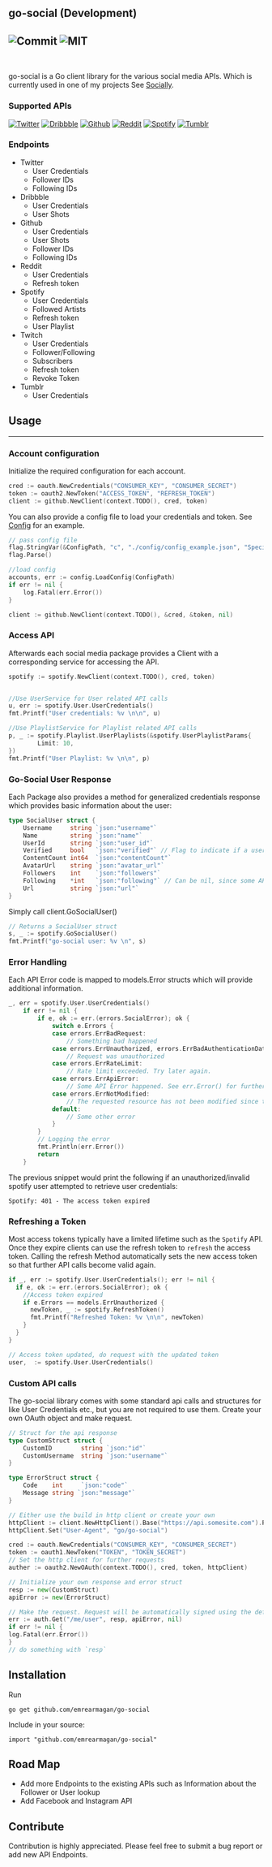 ## go-social (Development)

![Commit](https://img.shields.io/github/last-commit/emrearmagan/go-social)
![MIT](https://img.shields.io/github/license/mashape/apistatus.svg)
----
<br>

go-social is a Go client library for the various social media APIs. Which is currently used in one of my projects See [Socially](https://www.sociallyapp.de).

### Supported APIs
<p>

[![Twitter](https://img.shields.io/badge/-Twitter-FFFFFF?style=flat&logo=twitter)](https://developer.twitter.com/en/docs/twitter-api)
[![Dribbble](https://img.shields.io/badge/-Dribbble-FFFFFF?style=flat&logo=dribbble)](https://developer.dribbble.com/v2/)
[![Github](https://img.shields.io/badge/-Github-FFFFFF?style=flat&logo=github&logoColor=black)](https://docs.github.com/en/rest)
[![Reddit](https://img.shields.io/badge/-Reddit-FFFFFF?style=flat&logo=reddit)](https://www.reddit.com/dev/api)
[![Spotify](https://img.shields.io/badge/-Spotify-FFFFFF?style=flat&logo=spotify)](https://developer.spotify.com)
[![Tumblr](https://img.shields.io/badge/-Tumblr-FFFFFF?style=flat&logo=tumblr&logoColor=black)](https://www.tumblr.com/docs/en/api)
<!--[![Facebook](https://img.shields.io/badge/-Facebook-FFFFFF?style=flat&logo=facebook)]()-->
<!--[![Instagram](https://img.shields.io/badge/-Instagram-FFFFFF?style=flat&logo=instagram)]()-->

</p>

### Endpoints
- Twitter
  - User Credentials
  - Follower IDs
  - Following IDs
- Dribbble
  - User Credentials
  - User Shots
- Github
    - User Credentials
    - User Shots
    - Follower IDs
    - Following IDs
- Reddit
  - User Credentials
  - Refresh token
- Spotify
  - User Credentials
  - Followed Artists
  - Refresh token
  - User Playlist
- Twitch
  - User Credentials
  - Follower/Following
  - Subscribers
  - Refresh token
  - Revoke Token
- Tumblr
  - User Credentials

## Usage

---
### Account configuration
Initialize the required configuration for each account.
```go
cred := oauth.NewCredentials("CONSUMER_KEY", "CONSUMER_SECRET")
token := oauth2.NewToken("ACCESS_TOKEN", "REFRESH_TOKEN")
client := github.NewClient(context.TODO(), cred, token)
```
You can also provide a config file to load your credentials and token. See [Config](./config/config_example.json) for an example.
```go
// pass config file
flag.StringVar(&ConfigPath, "c", "./config/config_example.json", "Specified the config file for running server. Default is the \"config_example\" in the config directory.")
flag.Parse()

//load config
accounts, err := config.LoadConfig(ConfigPath)
if err != nil {
    log.Fatal(err.Error())
}

client := github.NewClient(context.TODO(), &cred, &token, nil)
```
### Access API
Afterwards each social media package provides a Client with a corresponding service for accessing the API.
```go
spotify := spotify.NewClient(context.TODO(), cred, token)


//Use UserService for User related API calls
u, err := spotify.User.UserCredentials()
fmt.Printf("User credentials: %v \n\n", u)

//Use PlaylistService for Playlist related API calls
p, _ := spotify.Playlist.UserPlaylists(&spotify.UserPlaylistParams{
        Limit: 10,
})
fmt.Printf("User Playlist: %v \n\n", p)
```


### Go-Social User Response
Each Package also provides a method for generalized credentials response which provides basic information about the user:
```go
type SocialUser struct {
    Username     string `json:"username"`
    Name         string `json:"name"`
    UserId       string `json:"user_id"`
    Verified     bool   `json:"verified"` // Flag to indicate if a user is verified or uses or pro version
    ContentCount int64  `json:"contentCount"`
    AvatarUrl    string `json:"avatar_url"`
    Followers    int    `json:"followers"`
    Following    *int   `json:"following"` // Can be nil, since some APIs do not provide/have this
    Url          string `json:"url"`
}
```
Simply call client.GoSocialUser()
```go
// Returns a SocialUser struct
s, _ := spotify.GoSocialUser()
fmt.Printf("go-social user: %v \n", s)
```

### Error Handling
Each API Error code is mapped to models.Error structs which will provide additional information.

```go
_, err = spotify.User.UserCredentials()
    if err != nil {
        if e, ok := err.(errors.SocialError); ok {
            switch e.Errors {
            case errors.ErrBadRequest:
                // Something bad happened
            case errors.ErrUnauthorized, errors.ErrBadAuthenticationData, errors.ErrInvalidOrExpiredToken:
                // Request was unauthorized
            case errors.ErrRateLimit:
                // Rate limit exceeded. Try later again.
            case errors.ErrApiError:
                // Some API Error happened. See err.Error() for further information
            case errors.ErrNotModified:
                // The requested resource has not been modified since the previous transmission
            default:
                // Some other error
            }
        }
        // Logging the error
        fmt.Println(err.Error())
        return
    }
```
The previous snippet would print the following if an unauthorized/invalid spotify user attempted to retrieve user credentials:

```
Spotify: 401 - The access token expired
```

### Refreshing a Token
Most access tokens typically have a limited lifetime such as the `Spotify` API. Once they expire clients can use the refresh token to `refresh` the access token.
Calling the refresh Method automatically sets the new access token so that further API calls become valid again.
```go
if _, err := spotify.User.UserCredentials(); err != nil {
  if e, ok := err.(errors.SocialError); ok {
    //Access token expired
    if e.Errors == models.ErrUnauthorized {
      newToken, _ := spotify.RefreshToken()
      fmt.Printf("Refreshed Token: %v \n\n", newToken)
    }
  }
}

// Access token updated, do request with the updated token
user,  := spotify.User.UserCredentials()
```
### Custom API calls

The go-social library comes with some standard api calls and structures for like User Credentials etc., but you are not required to use them.
Create your own OAuth object and make request.

```go
// Struct for the api response
type CustomStruct struct {
    CustomID        string `json:"id"`
    CustomUsername  string `json:"username"`
}

type ErrorStruct struct {
    Code    int     `json:"code"`
    Message string `json:"message"`
}

// Either use the build in http client or create your own
httpClient := client.NewHttpClient().Base("https://api.somesite.com").Path("/v1")
httpClient.Set("User-Agent", "go/go-social")

cred := oauth.NewCredentials("CONSUMER_KEY", "CONSUMER_SECRET")
token := oauth1.NewToken("TOKEN", "TOKEN_SECRET")
// Set the http client for further requests
auther := oauth2.NewOAuth(context.TODO(), cred, token, httpClient)

// Initialize your own response and error struct
resp := new(CustomStruct)
apiError := new(ErrorStruct)

// Make the request. Request will be automatically signed using the default HMAC Signer.
err := auth.Get("/me/user", resp, apiError, nil)
if err != nil {
log.Fatal(err.Error())
}
// do something with `resp`
```
## Installation
Run

    go get github.com/emrearmagan/go-social

Include in your source:

    import "github.com/emrearmagan/go-social"

## Road Map
- Add more Endpoints to the existing APIs such as Information about the Follower or User lookup
- Add Facebook and Instagram API

## Contribute
Contribution is highly appreciated. Please feel free to submit a bug report or add new API Endpoints.
